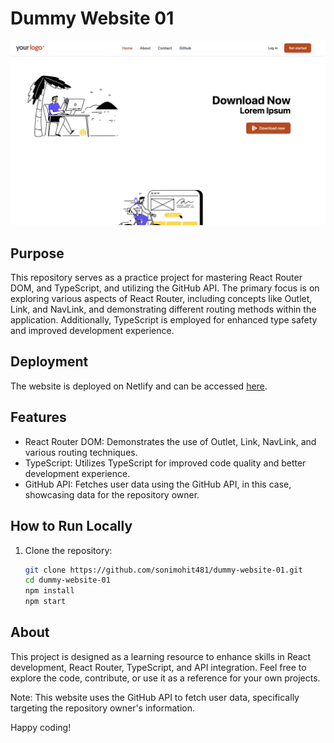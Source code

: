 # Dummy Website 01

![Banner](https://github.com/sonimohit481/dummy-website-01/blob/main/public/banner.png)

## Purpose

This repository serves as a practice project for mastering React Router DOM, and TypeScript, and utilizing the GitHub API. The primary focus is on exploring various aspects of React Router, including concepts like Outlet, Link, and NavLink, and demonstrating different routing methods within the application. Additionally, TypeScript is employed for enhanced type safety and improved development experience.

## Deployment

The website is deployed on Netlify and can be accessed [here](https://dummy-website-01.netlify.app/).

## Features

- React Router DOM: Demonstrates the use of Outlet, Link, NavLink, and various routing techniques.
- TypeScript: Utilizes TypeScript for improved code quality and better development experience.
- GitHub API: Fetches user data using the GitHub API, in this case, showcasing data for the repository owner.

## How to Run Locally

1. Clone the repository:

   ```bash
   git clone https://github.com/sonimohit481/dummy-website-01.git
   cd dummy-website-01
   npm install
   npm start
   ```

## About
This project is designed as a learning resource to enhance skills in React development, React Router, TypeScript, and API integration. Feel free to explore the code, contribute, or use it as a reference for your own projects.

Note: This website uses the GitHub API to fetch user data, specifically targeting the repository owner's information.

Happy coding!



